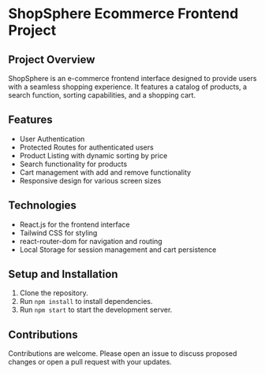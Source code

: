 # ShopSphere Ecommerce Frontend Project

## Project Overview
ShopSphere is an e-commerce frontend interface designed to provide users with a seamless shopping experience. It features a catalog of products, a search function, sorting capabilities, and a shopping cart.

## Features
- User Authentication
- Protected Routes for authenticated users
- Product Listing with dynamic sorting by price
- Search functionality for products
- Cart management with add and remove functionality
- Responsive design for various screen sizes

## Technologies
- React.js for the frontend interface
- Tailwind CSS for styling
- react-router-dom for navigation and routing
- Local Storage for session management and cart persistence

## Setup and Installation
1. Clone the repository.
2. Run `npm install` to install dependencies.
3. Run `npm start` to start the development server.

## Contributions
Contributions are welcome. Please open an issue to discuss proposed changes or open a pull request with your updates.

